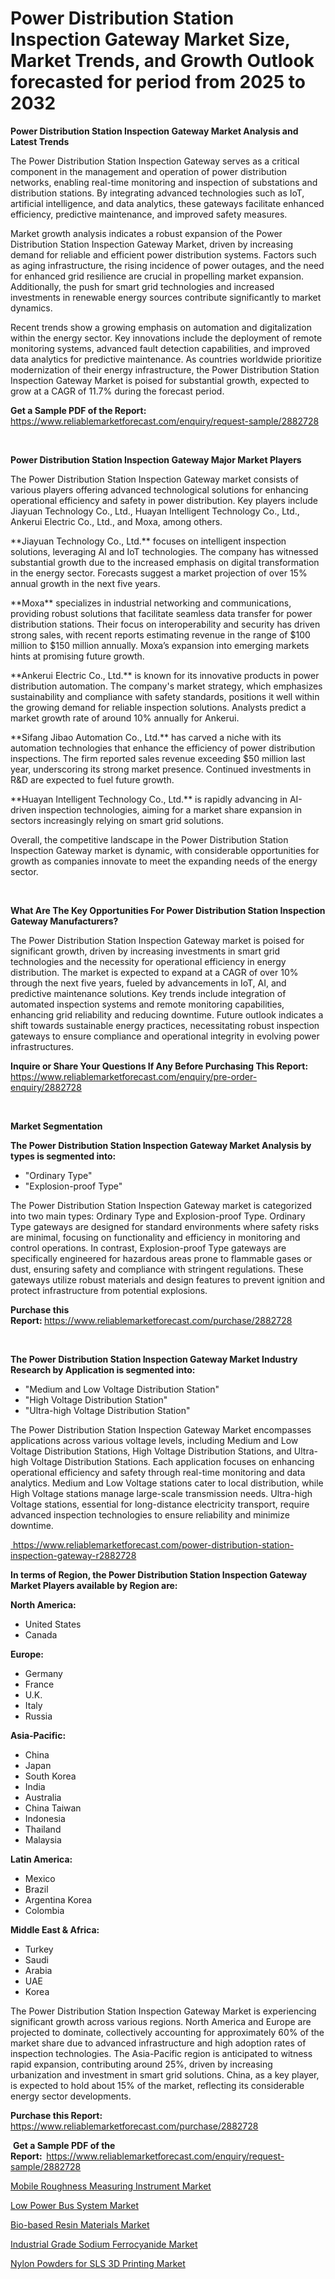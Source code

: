 <p><h1>Power Distribution Station Inspection Gateway Market Size, Market Trends, and Growth Outlook forecasted for period from 2025 to 2032</h1></p><p><strong>Power Distribution Station Inspection Gateway Market Analysis and Latest Trends</strong></p>
<p><p>The Power Distribution Station Inspection Gateway serves as a critical component in the management and operation of power distribution networks, enabling real-time monitoring and inspection of substations and distribution stations. By integrating advanced technologies such as IoT, artificial intelligence, and data analytics, these gateways facilitate enhanced efficiency, predictive maintenance, and improved safety measures.</p><p>Market growth analysis indicates a robust expansion of the Power Distribution Station Inspection Gateway Market, driven by increasing demand for reliable and efficient power distribution systems. Factors such as aging infrastructure, the rising incidence of power outages, and the need for enhanced grid resilience are crucial in propelling market expansion. Additionally, the push for smart grid technologies and increased investments in renewable energy sources contribute significantly to market dynamics.</p><p>Recent trends show a growing emphasis on automation and digitalization within the energy sector. Key innovations include the deployment of remote monitoring systems, advanced fault detection capabilities, and improved data analytics for predictive maintenance. As countries worldwide prioritize modernization of their energy infrastructure, the Power Distribution Station Inspection Gateway Market is poised for substantial growth, expected to grow at a CAGR of 11.7% during the forecast period.</p></p>
<p><strong>Get a Sample PDF of the Report:&nbsp;</strong> <a href="https://www.reliablemarketforecast.com/enquiry/request-sample/2882728?utm_campaign=1888&utm_medium=2&utm_source=Github&utm_content=ia&utm_term=13032025&utm_id=power-distribution-station-inspection-gateway">https://www.reliablemarketforecast.com/enquiry/request-sample/2882728</a></p>
<p>&nbsp;</p>
<p><strong>Power Distribution Station Inspection Gateway Major Market Players</strong></p>
<p><p>The Power Distribution Station Inspection Gateway market consists of various players offering advanced technological solutions for enhancing operational efficiency and safety in power distribution. Key players include Jiayuan Technology Co., Ltd., Huayan Intelligent Technology Co., Ltd., Ankerui Electric Co., Ltd., and Moxa, among others.</p><p>**Jiayuan Technology Co., Ltd.** focuses on intelligent inspection solutions, leveraging AI and IoT technologies. The company has witnessed substantial growth due to the increased emphasis on digital transformation in the energy sector. Forecasts suggest a market projection of over 15% annual growth in the next five years.</p><p>**Moxa** specializes in industrial networking and communications, providing robust solutions that facilitate seamless data transfer for power distribution stations. Their focus on interoperability and security has driven strong sales, with recent reports estimating revenue in the range of $100 million to $150 million annually. Moxa’s expansion into emerging markets hints at promising future growth.</p><p>**Ankerui Electric Co., Ltd.** is known for its innovative products in power distribution automation. The company's market strategy, which emphasizes sustainability and compliance with safety standards, positions it well within the growing demand for reliable inspection solutions. Analysts predict a market growth rate of around 10% annually for Ankerui.</p><p>**Sifang Jibao Automation Co., Ltd.** has carved a niche with its automation technologies that enhance the efficiency of power distribution inspections. The firm reported sales revenue exceeding $50 million last year, underscoring its strong market presence. Continued investments in R&D are expected to fuel future growth.</p><p>**Huayan Intelligent Technology Co., Ltd.** is rapidly advancing in AI-driven inspection technologies, aiming for a market share expansion in sectors increasingly relying on smart grid solutions. </p><p>Overall, the competitive landscape in the Power Distribution Station Inspection Gateway market is dynamic, with considerable opportunities for growth as companies innovate to meet the expanding needs of the energy sector.</p></p>
<p>&nbsp;</p>
<p><strong>What Are The Key Opportunities For Power Distribution Station Inspection Gateway Manufacturers?</strong></p>
<p><p>The Power Distribution Station Inspection Gateway market is poised for significant growth, driven by increasing investments in smart grid technologies and the necessity for operational efficiency in energy distribution. The market is expected to expand at a CAGR of over 10% through the next five years, fueled by advancements in IoT, AI, and predictive maintenance solutions. Key trends include integration of automated inspection systems and remote monitoring capabilities, enhancing grid reliability and reducing downtime. Future outlook indicates a shift towards sustainable energy practices, necessitating robust inspection gateways to ensure compliance and operational integrity in evolving power infrastructures.</p></p>
<p><strong>Inquire or Share Your Questions If Any Before Purchasing This Report:</strong> <a href="https://www.reliablemarketforecast.com/enquiry/pre-order-enquiry/2882728?utm_campaign=1888&utm_medium=2&utm_source=Github&utm_content=ia&utm_term=13032025&utm_id=power-distribution-station-inspection-gateway">https://www.reliablemarketforecast.com/enquiry/pre-order-enquiry/2882728</a></p>
<p>&nbsp;</p>
<p><strong>Market Segmentation</strong></p>
<p><strong>The Power Distribution Station Inspection Gateway Market Analysis by types is segmented into:</strong></p>
<p><ul><li>"Ordinary Type"</li><li>"Explosion-proof Type"</li></ul></p>
<p><p>The Power Distribution Station Inspection Gateway market is categorized into two main types: Ordinary Type and Explosion-proof Type. Ordinary Type gateways are designed for standard environments where safety risks are minimal, focusing on functionality and efficiency in monitoring and control operations. In contrast, Explosion-proof Type gateways are specifically engineered for hazardous areas prone to flammable gases or dust, ensuring safety and compliance with stringent regulations. These gateways utilize robust materials and design features to prevent ignition and protect infrastructure from potential explosions.</p></p>
<p><strong>Purchase this Report:&nbsp;</strong><a href="https://www.reliablemarketforecast.com/purchase/2882728?utm_campaign=1888&utm_medium=2&utm_source=Github&utm_content=ia&utm_term=13032025&utm_id=power-distribution-station-inspection-gateway">https://www.reliablemarketforecast.com/purchase/2882728</a></p>
<p>&nbsp;</p>
<p><strong>The Power Distribution Station Inspection Gateway Market Industry Research by Application is segmented into:</strong></p>
<p><ul><li>"Medium and Low Voltage Distribution Station"</li><li>"High Voltage Distribution Station"</li><li>"Ultra-high Voltage Distribution Station"</li></ul></p>
<p><p>The Power Distribution Station Inspection Gateway Market encompasses applications across various voltage levels, including Medium and Low Voltage Distribution Stations, High Voltage Distribution Stations, and Ultra-high Voltage Distribution Stations. Each application focuses on enhancing operational efficiency and safety through real-time monitoring and data analytics. Medium and Low Voltage stations cater to local distribution, while High Voltage stations manage large-scale transmission needs. Ultra-high Voltage stations, essential for long-distance electricity transport, require advanced inspection technologies to ensure reliability and minimize downtime.</p></p>
<p><a href="https://www.reliablemarketforecast.com/power-distribution-station-inspection-gateway-r2882728?utm_campaign=1888&utm_medium=2&utm_source=Github&utm_content=ia&utm_term=13032025&utm_id=power-distribution-station-inspection-gateway">&nbsp;https://www.reliablemarketforecast.com/power-distribution-station-inspection-gateway-r2882728</a></p>
<p><strong>In terms of Region, the Power Distribution Station Inspection Gateway Market Players available by Region are:</strong></p>
<p>
    <p> <strong> North America: </strong>
        <ul>
            <li>United States</li>
            <li>Canada</li>
        </ul>
        </p> 
    <p> <strong> Europe: </strong>
        <ul>
            <li>Germany</li>
            <li>France</li>
            <li>U.K.</li>
            <li>Italy</li>
            <li>Russia</li>
        </ul>
        </p> 
    <p> <strong> Asia-Pacific: </strong>
        <ul>
            <li>China</li>
            <li>Japan</li>
            <li>South Korea</li>
            <li>India</li>
            <li>Australia</li>
            <li>China Taiwan</li>
            <li>Indonesia</li>
            <li>Thailand</li>
            <li>Malaysia</li>
        </ul>
        </p> 
    <p> <strong> Latin America: </strong>
        <ul>
            <li>Mexico</li>
            <li>Brazil</li>
            <li>Argentina Korea</li>
            <li>Colombia</li>
        </ul>
        </p> 
    <p> <strong> Middle East & Africa: </strong>
        <ul>
            <li>Turkey</li>
            <li>Saudi</li>
            <li>Arabia</li>
            <li>UAE</li>
            <li>Korea</li>
        </ul>
    </p>
    </p>
<p><p>The Power Distribution Station Inspection Gateway Market is experiencing significant growth across various regions. North America and Europe are projected to dominate, collectively accounting for approximately 60% of the market share due to advanced infrastructure and high adoption rates of inspection technologies. The Asia-Pacific region is anticipated to witness rapid expansion, contributing around 25%, driven by increasing urbanization and investment in smart grid solutions. China, as a key player, is expected to hold about 15% of the market, reflecting its considerable energy sector developments.</p></p>
<p><strong>Purchase this Report: </strong><a href="https://www.reliablemarketforecast.com/purchase/2882728?utm_campaign=1888&utm_medium=2&utm_source=Github&utm_content=ia&utm_term=13032025&utm_id=power-distribution-station-inspection-gateway">https://www.reliablemarketforecast.com/purchase/2882728</a></p>
<p>&nbsp;<strong>Get a Sample PDF of the Report:&nbsp;&nbsp;</strong><a href="https://www.reliablemarketforecast.com/enquiry/request-sample/2882728?utm_campaign=1888&utm_medium=2&utm_source=Github&utm_content=ia&utm_term=13032025&utm_id=power-distribution-station-inspection-gateway">https://www.reliablemarketforecast.com/enquiry/request-sample/2882728</a></p>
<p><strong></strong></p>
<p><p><a href="https://github.com/makzzochil/Market-Research-Report-List-1/blob/main/mobile-roughness-measuring-instrument-market.md?utm_campaign=1888&utm_medium=2&utm_source=Github&utm_content=ia&utm_term=13032025&utm_id=power-distribution-station-inspection-gateway">Mobile Roughness Measuring Instrument Market</a></p><p><a href="https://github.com/mronmizoe/Market-Research-Report-List-1/blob/main/low-power-bus-system-market.md?utm_campaign=1888&utm_medium=2&utm_source=Github&utm_content=ia&utm_term=13032025&utm_id=power-distribution-station-inspection-gateway">Low Power Bus System Market</a></p><p><a href="https://github.com/heinslakey2x/Market-Research-Report-List-1/blob/main/bio-based-resin-materials-market.md?utm_campaign=1888&utm_medium=2&utm_source=Github&utm_content=ia&utm_term=13032025&utm_id=power-distribution-station-inspection-gateway">Bio-based Resin Materials Market</a></p><p><a href="https://github.com/hayasiorover/Market-Research-Report-List-1/blob/main/industrial-grade-sodium-ferrocyanide-market.md?utm_campaign=1888&utm_medium=2&utm_source=Github&utm_content=ia&utm_term=13032025&utm_id=power-distribution-station-inspection-gateway">Industrial Grade Sodium Ferrocyanide Market</a></p><p><a href="https://github.com/gitfwelday/Market-Research-Report-List-1/blob/main/nylon-powders-for-sls-3d-printing-market.md?utm_campaign=1888&utm_medium=2&utm_source=Github&utm_content=ia&utm_term=13032025&utm_id=power-distribution-station-inspection-gateway">Nylon Powders for SLS 3D Printing Market</a></p></p>